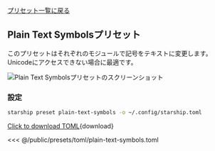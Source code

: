 [プリセット一覧に戻る](./#plain-text-symbols)

## Plain Text Symbolsプリセット

このプリセットはそれぞれのモジュールで記号をテキストに変更します。 Unicodeにアクセスできない場合に最適です。

![Plain Text Symbolsプリセットのスクリーンショット](/presets/img/plain-text-symbols.png)

### 設定

```sh
starship preset plain-text-symbols -o ~/.config/starship.toml
```

[Click to download TOML](/presets/toml/plain-text-symbols.toml){download}

<<< @/public/presets/toml/plain-text-symbols.toml
